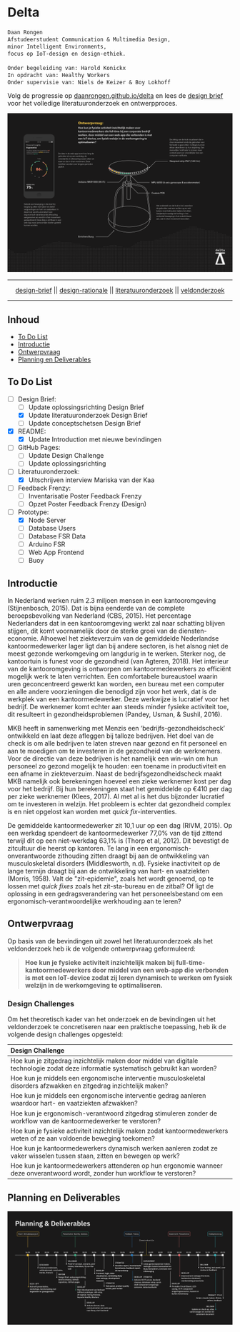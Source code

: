 # Delta

	Daan Rongen
	Afstudeerstudent Communication & Multimedia Design,
	minor Intelligent Environments, 
	focus op IoT-design en design-ethiek.
		
	Onder begeleiding van: Harold Konickx
	In opdracht van: Healthy Workers
	Onder supervisie van: Niels de Keizer & Boy Lokhoff

Volg de progressie op [daanrongen.github.io/delta](https://daanrongen.github.io/delta/) en lees de [design brief](img/design-brief-compressed.pdf) voor het volledige literatuuronderzoek en ontwerpproces.

![Huidige productoplossing Delta](docs/img/delta-header.png)

---

<div align="center">
<a href="https://github.com/daanrongen/delta/blob/master/library/design-brief.md">design-brief</a> || <a href="https://github.com/daanrongen/delta/blob/master/library/design-rationale.md">design-rationale</a> || <a href="https://github.com/daanrongen/delta/blob/master/library/literatuuronderzoek.md">literatuuronderzoek</a> || <a href="https://github.com/daanrongen/delta/blob/master/library/veldonderzoek.md">veldonderzoek</a>
</div>

---


## Inhoud
* [To Do List](#to-do-list)
* [Introductie](#introductie)
* [Ontwerpvraag](#ontwerpvraag)
* [Planning en Deliverables](#planning-en-deliverables)

## To Do List
- [ ] Design Brief:
	- [ ] Update oplossingsrichting Design Brief
	- [x] Update literatuuronderzoek Design Brief
	- [ ] Update conceptschetsen Design Brief
- [x] README:
	- [x] Update Introduction met nieuwe bevindingen
- [ ] GitHub Pages:
	- [ ] Update Design Challenge
	- [ ] Update oplossingsrichting
- [ ] Literatuuronderzoek:
	- [x] Uitschrijven interview Mariska van der Kaa
- [ ] Feedback Frenzy:
	- [ ] Inventarisatie Poster Feedback Frenzy
	- [ ] Opzet Poster Feedback Frenzy (Design)
- [ ] Prototype:
	- [x] Node Server
	- [ ] Database Users
	- [ ] Database FSR Data
	- [ ] Arduino FSR
	- [ ] Web App Frontend
	- [ ] Buoy

## Introductie
In Nederland werken ruim 2.3 miljoen mensen in een kantooromgeving (Stijnenbosch, 2015). Dat is bijna eenderde van de complete beroepsbevolking van Nederland (CBS, 2015). Het percentage Nederlanders dat in een kantooromgeving werkt zal naar schatting blijven stijgen, dit komt voornamelijk door de sterke groei van de diensten-economie. Alhoewel het ziekteverzuim van de gemiddelde Nederlandse kantoormedewerker lager ligt dan bij andere sectoren, is het alsnog niet de meest gezonde werkomgeving om langdurig in te werken. Sterker nog, de kantoortuin is funest voor de gezondheid (van Agteren, 2018). Het interieur van de kantooromgeving is ontworpen om kantoormedewerkers zo efficiënt mogelijk werk te laten verrichten. Een comfortabele bureaustoel waarin uren geconcentreerd gewerkt kan worden, een bureau met een computer en alle andere voorzieningen die benodigd zijn voor het werk, dat is de werkplek van een kantoormedewerker. Deze werkwijze is lucratief voor het bedrijf. De werknemer komt echter aan steeds minder fysieke activiteit toe, dit resulteert in gezondheidsproblemen (Pandey, Usman, & Sushil, 2016).

MKB heeft in samenwerking met Menzis een ‘bedrijfs-gezondheidscheck’ ontwikkeld en laat deze afleggen bij talloze bedrijven. Het doel van de check is om alle bedrijven te laten streven naar gezond en fit personeel en aan te moedigen om te investeren in de gezondheid van de werknemers. Voor de directie van deze bedrijven is het namelijk een win-win om hun personeel zo gezond mogelijk te houden: een toename in productiviteit en een afname in ziekteverzuim. Naast de bedrijfsgezondheidscheck maakt MKB namelijk ook berekeningen hoeveel een zieke werknemer kost per dag voor het bedrijf. Bij hun berekeningen staat het gemiddelde op €410 per dag per zieke werknemer (Klees, 2017). Al met al is het dus bijzonder lucratief om te investeren in welzijn. Het probleem is echter dat gezondheid complex is en niet opgelost kan worden met *quick fix*-interventies.

De gemiddelde kantoormedewerker zit 10,1 uur op een dag (RIVM, 2015). Op een werkdag spendeert de kantoormedewerker 77,0% van de tijd zittend terwijl dit op een niet-werkdag 63,1% is (Thorp et al, 2012). Dit bevestigt de zitcultuur die heerst op kantoren. Te lang in een ergonomisch-onverantwoorde zithouding zitten draagt bij aan de ontwikkeling van musculoskeletal disorders (Middlesworth, n.d). Fysieke inactiviteit op de lange termijn draagt bij aan de ontwikkeling van hart- en vaatziekten (Morris, 1958). Valt de "zit-epidemie", zoals het wordt genoemd, op te lossen met *quick fixes* zoals het zit-sta-bureau en de zitbal? Of ligt de oplossing in een gedragsverandering van het personeelsbestand om een ergonomisch-verantwoordelijke werkhouding aan te leren?

## Ontwerpvraag
Op basis van de bevindingen uit zowel het literatuuronderzoek als het veldonderzoek heb ik de volgende ontwerpvraag geformuleerd:

> **Hoe kun je fysieke activiteit inzichtelijk maken bij full-time-kantoormedewerkers door middel van een web-app die verbonden is met een IoT-device zodat zij leren dynamisch te werken om fysiek welzijn in de werkomgeving te optimaliseren.**

### Design Challenges
Om het theoretisch kader van het onderzoek en de bevindingen uit het veldonderzoek te concretiseren naar een praktische toepassing, heb ik de volgende design challenges opgesteld:

| Design Challenge |
|:--|
| Hoe kun je zitgedrag inzichtelijk maken door middel van digitale technologie zodat deze informatie systematisch gebruikt kan worden? |
| Hoe kun je middels een ergonomische interventie musculoskeletal disorders afzwakken en zitgedrag inzichtelijk maken? |
| Hoe kun je middels een ergonomische interventie gedrag aanleren waardoor hart- en vaatziekten afzwakken? |
| Hoe kun je ergonomisch-verantwoord zitgedrag stimuleren zonder de workflow van de kantoormedewerker te verstoren? |
| Hoe kun je fysieke activiteit inzichtelijk maken zodat kantoormedewerkers weten of ze aan voldoende beweging toekomen? |
| Hoe kun je kantoormedewerkers dynamisch werken aanleren zodat ze vaker wisselen tussen staan, zitten en bewegen op werk? |
| Hoe kun je kantoormedewerkers attenderen op hun ergonomie wanneer deze onverantwoord wordt, zonder hun workflow te verstoren? |

## Planning en Deliverables
![planning](docs/img/delta-planning.png)